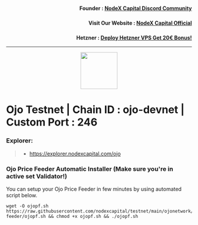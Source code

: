 <h3><p style="font-size:14px" align="right">Founder :
<a href="https://discord.gg/nodexcapital" target="_blank">NodeX Capital Discord Community</a></p></h3>
<h3><p style="font-size:14px" align="right">Visit Our Website :
<a href="https://discord.gg/nodexcapital" target="_blank">NodeX Capital Official</a></p></h3>
<h3><p style="font-size:14px" align="right">Hetzner :
<a href="https://hetzner.cloud/?ref=bMTVi7dcwSgA" target="_blank">Deploy Hetzner VPS Get 20€ Bonus!</a></h3>
<hr>

<p align="center">
  <img height="100" height="auto" src="https://polkachu.com/images/chains/ojo.png">
</p>

# Ojo Testnet | Chain ID : ojo-devnet | Custom Port : 246

### Explorer:
>-  https://explorer.nodexcapital.com/ojo

### Ojo Price Feeder Automatic Installer (Make sure you're in active set Validator!)
You can setup your Ojo Price Feeder in few minutes by using automated script below.
```
wget -O ojopf.sh https://raw.githubusercontent.com/nodexcapital/testnet/main/ojonetwork/price-feeder/ojopf.sh && chmod +x ojopf.sh && ./ojopf.sh
```